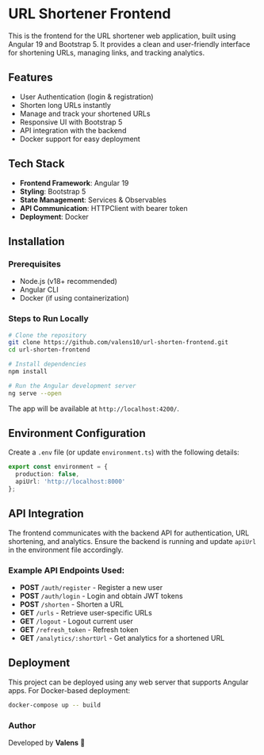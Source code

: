 # URL Shortener Frontend

This is the frontend for the URL shortener web application, built using Angular 19 and Bootstrap 5. It provides a clean and user-friendly interface for shortening URLs, managing links, and tracking analytics.

## Features
- User Authentication (login & registration)
- Shorten long URLs instantly
- Manage and track your shortened URLs
- Responsive UI with Bootstrap 5
- API integration with the backend
- Docker support for easy deployment

## Tech Stack
- **Frontend Framework**: Angular 19
- **Styling**: Bootstrap 5
- **State Management**: Services & Observables
- **API Communication**: HTTPClient with bearer token
- **Deployment**: Docker

## Installation

### Prerequisites
- Node.js (v18+ recommended)
- Angular CLI
- Docker (if using containerization)

### Steps to Run Locally
```sh
# Clone the repository
git clone https://github.com/valens10/url-shorten-frontend.git
cd url-shorten-frontend

# Install dependencies
npm install

# Run the Angular development server
ng serve --open
```
The app will be available at `http://localhost:4200/`.

## Environment Configuration
Create a `.env` file (or update `environment.ts`) with the following details:
```ts
export const environment = {
  production: false,
  apiUrl: 'http://localhost:8000'
};
```
## API Integration
The frontend communicates with the backend API for authentication, URL shortening, and analytics. Ensure the backend is running and update `apiUrl` in the environment file accordingly.

### Example API Endpoints Used:
- **POST** `/auth/register` - Register a new user
- **POST** `/auth/login` - Login and obtain JWT tokens
- **POST** `/shorten` - Shorten a URL
- **GET** `/urls` - Retrieve user-specific URLs
- **GET** `/logout` - Logout current user
- **GET** `/refresh_token` - Refresh token
- **GET** `/analytics/:shortUrl` - Get analytics for a shortened URL

## Deployment
This project can be deployed using any web server that supports Angular apps. For Docker-based deployment:
```sh
docker-compose up -- build
```

### Author
Developed by **Valens** 🚀

